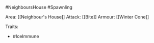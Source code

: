 #NeighboursHouse #Spawnling

Area: [[Neighbour's House]]
Attack: [[Bite]]
Armour: [[Winter Cone]]

Traits:
- #IceImmune